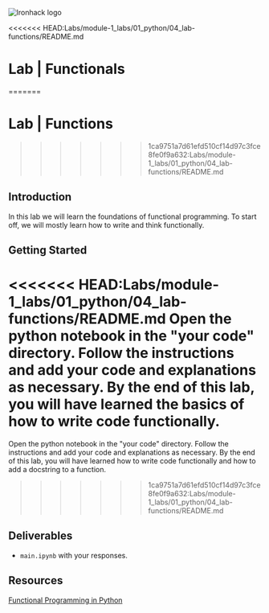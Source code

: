 ![Ironhack logo](https://i.imgur.com/1QgrNNw.png)

<<<<<<< HEAD:Labs/module-1_labs/01_python/04_lab-functions/README.md
# Lab | Functionals
=======
# Lab | Functions
>>>>>>> 1ca9751a7d61efd510cf14d97c3fce8fe0f9a632:Labs/module-1_labs/01_python/04_lab-functions/README.md

## Introduction

In this lab we will learn the foundations of functional programming. To start off, we will mostly learn how to write and think functionally. 

## Getting Started

<<<<<<< HEAD:Labs/module-1_labs/01_python/04_lab-functions/README.md
Open the python notebook in the "your code" directory. Follow the instructions and add your code and explanations as necessary. By the end of this lab, you will have learned the basics of how to write code functionally.
=======
Open the python notebook in the "your code" directory. Follow the instructions and add your code and explanations as necessary. By the end of this lab, you will have learned how to write code functionally and how to add a docstring to a function.
>>>>>>> 1ca9751a7d61efd510cf14d97c3fce8fe0f9a632:Labs/module-1_labs/01_python/04_lab-functions/README.md

## Deliverables

- `main.ipynb` with your responses.

## Resources

[Functional Programming in Python](https://docs.python.org/2/howto/functional.html)